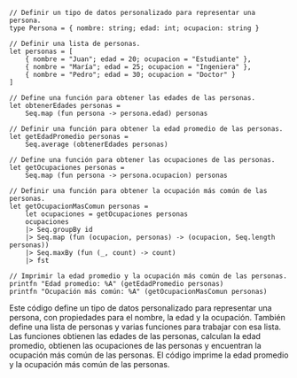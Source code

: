 ```
// Definir un tipo de datos personalizado para representar una persona.
type Persona = { nombre: string; edad: int; ocupacion: string }

// Definir una lista de personas.
let personas = [
    { nombre = "Juan"; edad = 20; ocupacion = "Estudiante" },
    { nombre = "María"; edad = 25; ocupacion = "Ingeniera" },
    { nombre = "Pedro"; edad = 30; ocupacion = "Doctor" }
]

// Define una función para obtener las edades de las personas.
let obtenerEdades personas =
    Seq.map (fun persona -> persona.edad) personas

// Definir una función para obtener la edad promedio de las personas.
let getEdadPromedio personas =
    Seq.average (obtenerEdades personas)

// Define una función para obtener las ocupaciones de las personas.
let getOcupaciones personas =
    Seq.map (fun persona -> persona.ocupacion) personas

// Definir una función para obtener la ocupación más común de las personas.
let getOcupacionMasComun personas =
    let ocupaciones = getOcupaciones personas
    ocupaciones
    |> Seq.groupBy id
    |> Seq.map (fun (ocupacion, personas) -> (ocupacion, Seq.length personas))
    |> Seq.maxBy (fun (_, count) -> count)
    |> fst

// Imprimir la edad promedio y la ocupación más común de las personas.
printfn "Edad promedio: %A" (getEdadPromedio personas)
printfn "Ocupación más común: %A" (getOcupacionMasComun personas)
```

Este código define un tipo de datos personalizado para representar una persona, con propiedades para el nombre, la edad y la ocupación. También define una lista de personas y varias funciones para trabajar con esa lista. Las funciones obtienen las edades de las personas, calculan la edad promedio, obtienen las ocupaciones de las personas y encuentran la ocupación más común de las personas. El código imprime la edad promedio y la ocupación más común de las personas.
